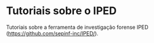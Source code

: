 # Tutoriais sobre o IPED

Tutoriais sobre a ferramenta de investigação forense IPED (https://github.com/sepinf-inc/IPED/).
